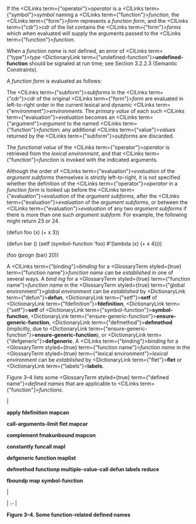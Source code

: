  



If the <ClLinks  term={"operator"}><i>operator</i></ClLinks> is a <ClLinks  term={"symbol"}><i>symbol</i></ClLinks> naming a <ClLinks  term={"function"}><i>function</i></ClLinks>, the <ClLinks  term={"form"}><i>form</i></ClLinks> represents a *function form*, and the <ClLinks  term={"cdr"}><i>cdr</i></ClLinks> of the list contains the <ClLinks  term={"form"}><i>forms</i></ClLinks> which when evaluated will supply the arguments passed to the <ClLinks  term={"function"}><i>function</i></ClLinks>. 



When a *function name* is not defined, an error of <ClLinks  term={"type"}><i>type</i></ClLinks> <DictionaryLink  term={"undefined-function"}><b>undefined-function</b></DictionaryLink> should be signaled at run time; see Section 3.2.2.3 (Semantic Constraints). 



A *function form* is evaluated as follows: 



The <ClLinks  term={"subform"}><i>subforms</i></ClLinks> in the <ClLinks  term={"cdr"}><i>cdr</i></ClLinks> of the original <ClLinks  term={"form"}><i>form</i></ClLinks> are evaluated in left-to-right order in the current lexical and dynamic <ClLinks  term={"environment"}><i>environments</i></ClLinks>. The *primary value* of each such <ClLinks  term={"evaluation"}><i>evaluation</i></ClLinks> becomes an <ClLinks  term={"argument"}><i>argument</i></ClLinks> to the named <ClLinks  term={"function"}><i>function</i></ClLinks>; any additional <ClLinks  term={"value"}><i>values</i></ClLinks> returned by the <ClLinks  term={"subform"}><i>subforms</i></ClLinks> are discarded. 



The *functional value* of the <ClLinks  term={"operator"}><i>operator</i></ClLinks> is retrieved from the *lexical environment*, and that <ClLinks  term={"function"}><i>function</i></ClLinks> is invoked with the indicated arguments. 



Although the order of <ClLinks  term={"evaluation"}><i>evaluation</i></ClLinks> of the *argument subforms* themselves is strictly left-to-right, it is not specified whether the definition of the <ClLinks  term={"operator"}><i>operator</i></ClLinks> in a *function form* is looked up before the <ClLinks  term={"evaluation"}><i>evaluation</i></ClLinks> of the *argument subforms*, after the <ClLinks  term={"evaluation"}><i>evaluation</i></ClLinks> of the *argument subforms*, or between the <ClLinks  term={"evaluation"}><i>evaluation</i></ClLinks> of any two *argument subforms* if there is more than one such *argument subform*. For example, the following might return 23 or 24. 



(defun foo (x) (+ x 3))  







(defun bar () (setf (symbol-function ’foo) #’(lambda (x) (+ x 4)))) 



(foo (progn (bar) 20)) 



A <ClLinks  term={"binding"}><i>binding</i></ClLinks> for a <GlossaryTerm styled={true} term={"function name"}><i>function name</i></GlossaryTerm> can be *established* in one of several ways. A *bind ing* for a <GlossaryTerm styled={true} term={"function name"}><i>function name</i></GlossaryTerm> in the <GlossaryTerm styled={true} term={"global environment"}><i>global environment</i></GlossaryTerm> can be *established* by <DictionaryLink  term={"defun"}><b>defun</b></DictionaryLink>, <DictionaryLink  term={"setf"}><b>setf</b></DictionaryLink> of <DictionaryLink  term={"fdefinition"}><b>fdefinition</b></DictionaryLink>, <DictionaryLink  term={"setf"}><b>setf</b></DictionaryLink> of <DictionaryLink  term={"symbol-function"}><b>symbol-function</b></DictionaryLink>, <DictionaryLink  term={"ensure-generic-function"}><b>ensure-generic-function</b></DictionaryLink>, <DictionaryLink  term={"defmethod"}><b>defmethod</b></DictionaryLink> (implicitly, due to <DictionaryLink  term={"ensure-generic-function"}><b>ensure-generic-function</b></DictionaryLink>), or <DictionaryLink  term={"defgeneric"}><b>defgeneric</b></DictionaryLink>. A <ClLinks  term={"binding"}><i>binding</i></ClLinks> for a <GlossaryTerm styled={true} term={"function name"}><i>function name</i></GlossaryTerm> in the <GlossaryTerm styled={true} term={"lexical environment"}><i>lexical environment</i></GlossaryTerm> can be *established* by <DictionaryLink  term={"flet"}><b>flet</b></DictionaryLink> or <DictionaryLink  term={"labels"}><b>labels</b></DictionaryLink>. 



Figure 3–4 lists some <GlossaryTerm styled={true} term={"defined name"}><i>defined names</i></GlossaryTerm> that are applicable to <ClLinks  term={"function"}><i>functions</i></ClLinks>. 



|<p>**apply fdefinition mapcan** </p><p>**call-arguments-limit flet mapcar** </p><p>**complement fmakunbound mapcon** </p><p>**constantly funcall mapl** </p><p>**defgeneric function maplist** </p><p>**defmethod functionp multiple-value-call defun labels reduce** </p><p>**fboundp map symbol-function**</p>|

| :- |





**Figure 3–4. Some function-related defined names** 



